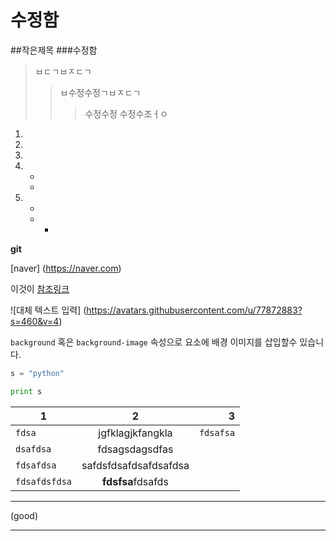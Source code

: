 # 수정함
##작은제목
###수정함


>ㅂㄷㄱㅂㅈㄷㄱ
>>ㅂ수정수정ㄱㅂㅈㄷㄱ
>>>수정수정
>>>수정수조ㅓㅇ

1.
  1.
  1.

1.
	-
	-

1.
	-
	 -
	     -







**git**


[naver] (https://naver.com)


이것이 [참조링크]

[참조링크]: https://naver.com "네이버로 이동합니다"

![대체 텍스트 입력] (https://avatars.githubusercontent.com/u/77872883?s=460&v=4)
 
`background` 혹은 `background-image` 속성으로 요소에 배경 이미지를 삽입할수 있습니다.

```python
s = "python"

print s
```


1 | 2 | 3 
---|:---:|---:
`fdsa` | jgfklagjkfangkla | `fdsafsa`
`dsafdsa` | fdsagsdagsdfas |
`fdsafdsa` | safdsfdsafdsafdsafdsa |
`fdsafdsfdsa` | **fdsfsa**fdsafds | 

---
(good)

---



